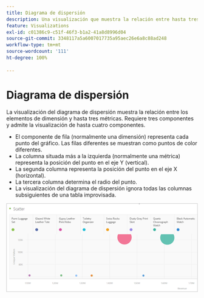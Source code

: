 ```yaml
---
title: Diagrama de dispersión
description: Una visualización que muestra la relación entre hasta tres métricas.
feature: Visualizations
exl-id: c01386c9-c51f-46f3-b1a2-41a8d8996d04
source-git-commit: 3348117a5a6007017735a95aec26e6a8c88ad248
workflow-type: tm+mt
source-wordcount: '111'
ht-degree: 100%

---
```


# Diagrama de dispersión

La visualización del diagrama de dispersión muestra la relación entre los elementos de dimensión y hasta tres métricas. Requiere tres componentes y admite la visualización de hasta cuatro componentes.

* El componente de fila (normalmente una dimensión) representa cada punto del gráfico. Las filas diferentes se muestran como puntos de color diferentes.
* La columna situada más a la izquierda (normalmente una métrica) representa la posición del punto en el eje Y (vertical).
* La segunda columna representa la posición del punto en el eje X (horizontal).
* La tercera columna determina el radio del punto.
* La visualización del diagrama de dispersión ignora todas las columnas subsiguientes de una tabla improvisada.

![Diagrama de dispersión](assets/scatter.png)
